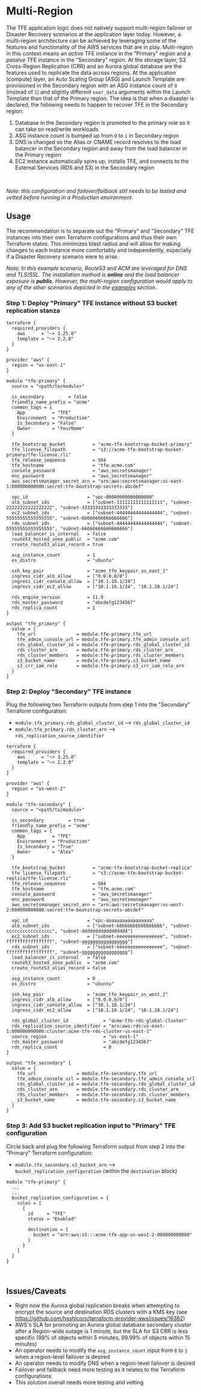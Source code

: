 # Multi-Region
The TFE application logic does not natively support multi-region failover or Disaster Recovery scenarios  at the application layer today. However, a multi-region architecture can be achieved by leveraging some of the features and functionality of the AWS services that are in play. Multi-region in this context means an _active_ TFE instance in the "Primary" region and a _passive_ TFE instance in the "Secondary" region. At the storage layer, S3 Cross-Region Replication (CRR) and an Aurora global database are the features used to replicate the data across regions. At the application (compute) layer, an Auto Scaling Group (ASG) and Launch Template are provisioned in the Secondary region with  an ASG instance count of `0` (instead of `1`) and slightly different `user_data` arguments within the Launch Template than that of the Primary region. The idea is that when a disaster is declared, the following needs to happen to recover TFE in the Secondary region:

1. Database in the Secondary region is promoted to the primary role so it can take on read/write workloads
2. ASG instance count is bumped up from `0` to `1` in Secondary region
3. DNS is changed so the Alias or CNAME record resolves to the load balancer in the Secondary region and away from the load balancer in the Primary region
4. EC2 instance automatically spins up, installs TFE, and connects to the External Services (RDS and S3) in the Secondary region
<p>&nbsp;</p>

_Note: this configuration and failover/failback still needs to be tested and vetted before running in a Production environment_.

## Usage
The recommendation is to separate out the "Primary" and "Secondary" TFE instances into their own Terraform configurations and thus their own Terraform states. This minimizes blast radius and will allow for making changes to each instance more comfortably and independently, especially if a Disaster Recovery scenario were to arise.

_Note: In this example scenario, Route53 and ACM are leveraged for DNS and TLS/SSL. The installation method is **online** and the load balancer exposure is **public**. However, the multi-region configuration would apply to any of the other scenarios depicted in the [examples](../) section._

### Step 1: Deploy "Primary" TFE instance without S3 bucket replication stanza
```hcl
terraform {
  required_providers {
    aws      = "~> 3.25.0"
    template = "~> 2.2.0"
  }
}

provider "aws" {
  region = "us-east-1"
}

module "tfe-primary" {
  source = "<path/to/module>"

  is_secondary         = false
  friendly_name_prefix = "acme"
  common_tags = {
    App          = "TFE"
    Environment  = "Production"
    Is_Secondary = "False"
    Owner        = "YourName"
  }

  tfe_bootstrap_bucket          = "acme-tfe-bootstrap-bucket-primary"
  tfe_license_filepath          = "s3://acme-tfe-bootstrap-bucket-primary/tfe-license.rli"
  tfe_release_sequence          = 504
  tfe_hostname                  = "tfe.acme.com"
  console_password              = "aws_secretsmanager"
  enc_password                  = "aws_secretsmanager"
  aws_secretsmanager_secret_arn = "arn:aws:secretsmanager:us-east-1:000000000000:secret:tfe-bootstrap-secrets-abcdef"
  
  vpc_id                      = "vpc-00000000000000000"
  alb_subnet_ids              = ["subnet-11111111111111111", "subnet-22222222222222222", "subnet-33333333333333333"]
  ec2_subnet_ids              = ["subnet-44444444444444444", "subnet-55555555555555555", "subnet-66666666666666666"]
  rds_subnet_ids              = ["subnet-44444444444444444", "subnet-55555555555555555", "subnet-66666666666666666"]
  load_balancer_is_internal   = false
  route53_hosted_zone_public  = "acme.com"
  create_route53_alias_record = true

  asg_instance_count          = 1
  os_distro                   = "ubuntu"

  ssh_key_pair                = "acme_tfe_keypair_us_east_1"
  ingress_cidr_alb_allow      = ["0.0.0.0/0"]
  ingress_cidr_console_allow  = ["10.1.10.1/24"]
  ingress_cidr_ec2_allow      = ["10.1.10.1/24", "10.1.20.1/24"]

  rds_engine_version          = 11.9
  rds_master_password         = "abcdefg1234567"
  rds_replica_count           = 1
}

output "tfe_primary" {
  value = {
    tfe_url               = module.tfe-primary.tfe_url
    tfe_admin_console_url = module.tfe-primary.tfe_admin_console_url
    rds_global_cluster_id = module.tfe-primary.rds_global_cluster_id
    rds_cluster_arn       = module.tfe-primary.rds_cluster_arn
    rds_cluster_members   = module.tfe-primary.rds_cluster_members
    s3_bucket_name        = module.tfe-primary.s3_bucket_name
    s3_crr_iam_role       = module.tfe-primary.s3_crr_iam_role_arn
  }
}
```

### Step 2: Deploy "Secondary" TFE instance

Plug the following two Terraform outputs from step 1 into the "Secondary" Terraform configuration:

- `module.tfe_primary.rds_global_cluster_id` --> `rds_global_cluster_id`
- `module.tfe_primary.rds_cluster_arn` --> `rds_replication_source_identifier`

```hcl
terraform {
  required_providers {
    aws      = "~> 3.25.0"
    template = "~> 2.2.0"
  }
}

provider "aws" {
  region = "us-west-2"
}

module "tfe-secondary" {
  source = "<path/to/module>"

  is_secondary         = true
  friendly_name_prefix = "acme"
  common_tags = {
    App          = "TFE"
    Environment  = "Production"
    Is_Secondary = "True"
    Owner        = "Alex"
  }

  tfe_bootstrap_bucket          = "acme-tfe-bootstrap-bucket-replica"
  tfe_license_filepath          = "s3://acme-tfe-bootstrap-bucket-replica/tfe-license.rli"
  tfe_release_sequence          = 504
  tfe_hostname                  = "tfe.acme.com"
  console_password              = "aws_secretsmanager"
  enc_password                  = "aws_secretsmanager"
  aws_secretsmanager_secret_arn = "arn:aws:secretsmanager:us-west-2:000000000000:secret:tfe-bootstrap-secrets-abcdef"

  vpc_id                      = "vpc-aaaaaaaaaaaaaaaaa"
  alb_subnet_ids              = ["subnet-bbbbbbbbbbbbbbbbb", "subnet-ccccccccccccccccc", "subnet-ddddddddddddddddd"]
  ec2_subnet_ids              = ["subnet-eeeeeeeeeeeeeeeee", "subnet-fffffffffffffffff", "subnet-ggggggggggggggggg"]
  rds_subnet_ids              = ["subnet-eeeeeeeeeeeeeeeee", "subnet-fffffffffffffffff", "subnet-ggggggggggggggggg"]
  load_balancer_is_internal   = false
  route53_hosted_zone_public  = "acme.com"
  create_route53_alias_record = false

  asg_instance_count          = 0
  os_distro                   = "ubuntu"

  ssh_key_pair                = "acme_tfe_keypair_us_west_2"
  ingress_cidr_alb_allow      = ["0.0.0.0/0"]
  ingress_cidr_console_allow  = ["10.1.10.1/24"]
  ingress_cidr_ec2_allow      = ["10.1.10.1/24", "10.1.20.1/24"]

  rds_global_cluster_id             = "acme-tfe-rds-global-cluster"
  rds_replication_source_identifier = "arn:aws:rds:us-east-1:000000000000:cluster:acme-tfe-rds-cluster-us-east-1"
  source_region                     = "us-east-1"
  rds_master_password               = "abcdefg1234567"
  rds_replica_count                 = 0
}

output "tfe_secondary" {
  value = {
    tfe_url               = module.tfe-secondary.tfe_url
    tfe_admin_console_url = module.tfe-secondary.tfe_admin_console_url
    rds_global_cluster_id = module.tfe-secondary.rds_global_cluster_id
    rds_cluster_arn       = module.tfe-secondary.rds_cluster_arn
    rds_cluster_members   = module.tfe-secondary.rds_cluster_members
    s3_bucket_name        = module.tfe-secondary.s3_bucket_name
  }
}
```

### Step 3: Add S3 bucket replication input to "Primary" TFE configuration

Circle back and plug the following Terraform output from step 2 into the "Primary" Terraform configuration:

- `module.tfe_secondary.s3_bucket_arn` --> `bucket_replication_configuration` (within the `destination` block)

```hcl
module "tfe-primary" {
  ...
  ...
  bucket_replication_configuration = {
    rules = [
      {
        id     = "TFE"
        status = "Enabled"

        destination = {
          bucket = "arn:aws:s3:::acme-tfe-app-us-west-2-000000000000"
        }
      }
    ]
  }
}
```
<p>&nbsp;</p>


## Issues/Caveats

- Right now the Aurora global replication breaks when attempting to encrypt the source and destination RDS clusters with a KMS key (see https://github.com/hashicorp/terraform-provider-aws/issues/16362)
- AWS's SLA for promoting an Aurora global database secondary cluster after a Region-wide outage is 1 minute, but the SLA for S3 CRR is less specific (99% of objects within 5 minutes, 99.99% of objects within 15 minutes)
- An operator needs to modify the `asg_instance_count` input from `0` to `1` when a region-level failover is desired
- An operator needs to modify DNS when a region-level failover is desired
- Failover and failback need more testing as it relates to the Terraform configurations
- This solution overall needs more testing and vetting